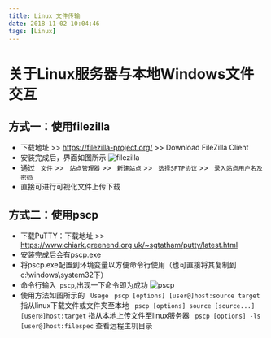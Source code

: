 ```yaml
---
title: Linux 文件传输
date: 2018-11-02 10:04:46
tags: [Linux]
---
```

# 关于Linux服务器与本地Windows文件交互

## 方式一：使用filezilla
  - 下载地址 \>> https://filezilla-project.org/ \>> Download FileZilla Client
  - 安装完成后，界面如图所示
  ![filezilla](/img/linux/filezilla.png)
  - 通过 ` 文件` \>> ` 站点管理器` \>> ` 新建站点` \>> ` 选择SFTP协议` \>> ` 录入站点用户名及密码`
  - 直接可进行可视化文件上传下载

## 方式二：使用pscp
  - 下载PuTTY：下载地址 \>> https://www.chiark.greenend.org.uk/~sgtatham/putty/latest.html
  - 安装完成后会有pscp.exe
  - 将pscp.exe配置到环境变量以方便命令行使用（也可直接将其复制到c:\windows\system32下）
  - 命令行输入` pscp`,出现一下命令即为成功
  ![pscp](/img/linux/pscp.png)
  - 使用方法如图所示的 ` Usage`
  ` pscp [options] [user@]host:source target` 指从linux下载文件或文件夹至本地
  ` pscp [options] source [source...] [user@]host:target` 指从本地上传文件至linux服务器
  ` pscp [options] -ls [user@]host:filespec` 查看远程主机目录